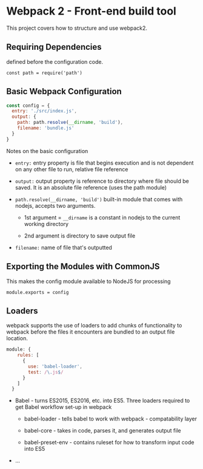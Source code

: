 # Webpack 2 - Front-end build tool

This project covers how to structure and use webpack2.

## Requiring Dependencies

defined before the configuration code.

``const path = require('path')``

## Basic Webpack Configuration

```javascript
const config = {
  entry: './src/index.js',
  output: {
    path: path.resolve(__dirname, 'build'),
    filename: 'bundle.js'
  }
}
```

Notes on the basic configuration

* ``entry:`` entry property is file that begins execution and is not dependent on any other file to run, relative file reference

* ``output:`` output property is reference to directory where file should be saved. It is an absolute file reference (uses the path module)

* ``path.resolve(__dirname, 'build')`` built-in module that comes with nodejs, accepts two arguments.

  * 1st argument = ``__dirname`` is a constant in nodejs to the current working directory

  * 2nd argument is directory to save output file

* ``filename:`` name of file that's outputted

## Exporting the Modules with CommonJS

This makes the config module available to NodeJS for processing

``module.exports = config`` 

## Loaders

webpack supports the use of loaders to add chunks of functionality to webpack before the files it encounters are bundled to an output file location.

```javascript
module: {
    rules: [
      {
        use: 'babel-loader',
        test: /\.js$/
      }
    ]
  }
```

* Babel - turns ES2015, ES2016, etc. into ES5. Three loaders required to get Babel workflow set-up in webpack

  * babel-loader - tells babel to work with webpack - compatability layer

  * babel-core - takes in code, parses it, and generates output file

  * babel-preset-env - contains ruleset for how to transform input code into ES5

* ...